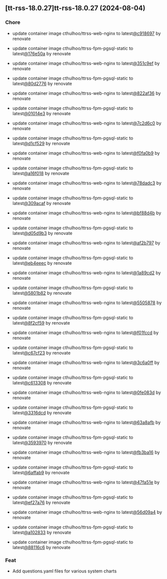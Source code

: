 

## [tt-rss-18.0.27]tt-rss-18.0.27 (2024-08-04)

### Chore



- update container image cthulhoo/ttrss-web-nginx to latest[@c918697](https://github.com/c918697) by renovate

- update container image cthulhoo/ttrss-fpm-pgsql-static to latest[@176e50a](https://github.com/176e50a) by renovate

- update container image cthulhoo/ttrss-web-nginx to latest[@351c9ef](https://github.com/351c9ef) by renovate

- update container image cthulhoo/ttrss-fpm-pgsql-static to latest[@80d2776](https://github.com/80d2776) by renovate

- update container image cthulhoo/ttrss-web-nginx to latest[@822af36](https://github.com/822af36) by renovate

- update container image cthulhoo/ttrss-fpm-pgsql-static to latest[@01014e3](https://github.com/01014e3) by renovate

- update container image cthulhoo/ttrss-web-nginx to latest[@7c2d6c0](https://github.com/7c2d6c0) by renovate

- update container image cthulhoo/ttrss-fpm-pgsql-static to latest[@d1cf529](https://github.com/d1cf529) by renovate

- update container image cthulhoo/ttrss-web-nginx to latest[@f0fa0b9](https://github.com/f0fa0b9) by renovate

- update container image cthulhoo/ttrss-fpm-pgsql-static to latest[@a16f018](https://github.com/a16f018) by renovate

- update container image cthulhoo/ttrss-web-nginx to latest[@78dadc3](https://github.com/78dadc3) by renovate

- update container image cthulhoo/ttrss-fpm-pgsql-static to latest[@309acaf](https://github.com/309acaf) by renovate

- update container image cthulhoo/ttrss-web-nginx to latest[@bf88d4b](https://github.com/bf88d4b) by renovate

- update container image cthulhoo/ttrss-fpm-pgsql-static to latest[@d05d9b3](https://github.com/d05d9b3) by renovate

- update container image cthulhoo/ttrss-web-nginx to latest[@af2b797](https://github.com/af2b797) by renovate

- update container image cthulhoo/ttrss-fpm-pgsql-static to latest[@eb4eeec](https://github.com/eb4eeec) by renovate

- update container image cthulhoo/ttrss-web-nginx to latest[@1a89cd2](https://github.com/1a89cd2) by renovate

- update container image cthulhoo/ttrss-fpm-pgsql-static to latest[@5801b82](https://github.com/5801b82) by renovate

- update container image cthulhoo/ttrss-web-nginx to latest[@5505878](https://github.com/5505878) by renovate

- update container image cthulhoo/ttrss-fpm-pgsql-static to latest[@8f2cf59](https://github.com/8f2cf59) by renovate

- update container image cthulhoo/ttrss-web-nginx to latest[@f01fccd](https://github.com/f01fccd) by renovate

- update container image cthulhoo/ttrss-fpm-pgsql-static to latest[@c67cf23](https://github.com/c67cf23) by renovate

- update container image cthulhoo/ttrss-web-nginx to latest[@3c6a0ff](https://github.com/3c6a0ff) by renovate

- update container image cthulhoo/ttrss-fpm-pgsql-static to latest[@c613308](https://github.com/c613308) by renovate

- update container image cthulhoo/ttrss-web-nginx to latest[@0fe083d](https://github.com/0fe083d) by renovate

- update container image cthulhoo/ttrss-fpm-pgsql-static to latest[@3316dcd](https://github.com/3316dcd) by renovate

- update container image cthulhoo/ttrss-web-nginx to latest[@63a8afb](https://github.com/63a8afb) by renovate

- update container image cthulhoo/ttrss-fpm-pgsql-static to latest[@3593970](https://github.com/3593970) by renovate

- update container image cthulhoo/ttrss-web-nginx to latest[@fb3ba16](https://github.com/fb3ba16) by renovate

- update container image cthulhoo/ttrss-fpm-pgsql-static to latest[@6affab9](https://github.com/6affab9) by renovate

- update container image cthulhoo/ttrss-web-nginx to latest[@47fa51e](https://github.com/47fa51e) by renovate

- update container image cthulhoo/ttrss-fpm-pgsql-static to latest[@ef27a76](https://github.com/ef27a76) by renovate

- update container image cthulhoo/ttrss-web-nginx to latest[@56d09a4](https://github.com/56d09a4) by renovate

- update container image cthulhoo/ttrss-fpm-pgsql-static to latest[@a102833](https://github.com/a102833) by renovate

- update container image cthulhoo/ttrss-fpm-pgsql-static to latest[@88116c6](https://github.com/88116c6) by renovate

### Feat



- Add questions.yaml files for various system charts